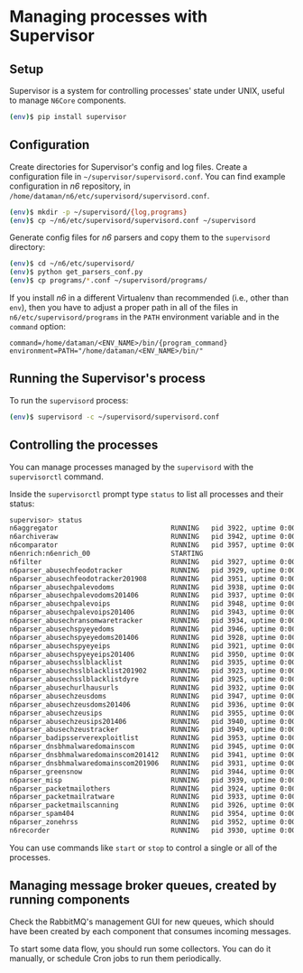 # Managing processes with Supervisor

## Setup
Supervisor is a system for controlling processes' state under UNIX,
useful to manage `N6Core` components.

```bash
(env)$ pip install supervisor
```

## Configuration
Create directories for Supervisor's config and log files. Create a configuration file in
`~/supervisor/supervisord.conf`. 
You can find example configuration in *n6* repository, in
`/home/dataman/n6/etc/supervisord/supervisord.conf`.

```bash
(env)$ mkdir -p ~/supervisord/{log,programs}
(env)$ cp ~/n6/etc/supervisord/supervisord.conf ~/supervisord
```

Generate config files for *n6* parsers and copy them to the `supervisord` directory:

```bash
(env)$ cd ~/n6/etc/supervisord/
(env)$ python get_parsers_conf.py
(env)$ cp programs/*.conf ~/supervisord/programs/
```

If you install *n6* in a different Virtualenv than recommended (i.e., other than `env`),
then you have to adjust a proper path in all of the files in `n6/etc/supervisord/programs` in
the `PATH` environment variable and in the `command` option:

```text
command=/home/dataman/<ENV_NAME>/bin/{program_command}
environment=PATH="/home/dataman/<ENV_NAME>/bin/"
```

## Running the Supervisor's process
To run the `supervisord` process:

```bash
(env)$ supervisord -c ~/supervisord/supervisord.conf
```

## Controlling the processes
You can manage processes managed by the `supervisord` with the `supervisorctl` command.

Inside the `supervisorctl` prompt type `status` to list all processes and their status:

```bash
supervisor> status
n6aggregator                            RUNNING   pid 3922, uptime 0:00:15
n6archiveraw                            RUNNING   pid 3942, uptime 0:00:15
n6comparator                            RUNNING   pid 3957, uptime 0:00:15
n6enrich:n6enrich_00                    STARTING  
n6filter                                RUNNING   pid 3927, uptime 0:00:15
n6parser_abusechfeodotracker            RUNNING   pid 3929, uptime 0:00:15
n6parser_abusechfeodotracker201908      RUNNING   pid 3951, uptime 0:00:15
n6parser_abusechpalevodoms              RUNNING   pid 3938, uptime 0:00:15
n6parser_abusechpalevodoms201406        RUNNING   pid 3937, uptime 0:00:15
n6parser_abusechpalevoips               RUNNING   pid 3948, uptime 0:00:15
n6parser_abusechpalevoips201406         RUNNING   pid 3943, uptime 0:00:15
n6parser_abusechransomwaretracker       RUNNING   pid 3934, uptime 0:00:15
n6parser_abusechspyeyedoms              RUNNING   pid 3946, uptime 0:00:15
n6parser_abusechspyeyedoms201406        RUNNING   pid 3928, uptime 0:00:15
n6parser_abusechspyeyeips               RUNNING   pid 3921, uptime 0:00:15
n6parser_abusechspyeyeips201406         RUNNING   pid 3950, uptime 0:00:15
n6parser_abusechsslblacklist            RUNNING   pid 3935, uptime 0:00:15
n6parser_abusechsslblacklist201902      RUNNING   pid 3923, uptime 0:00:15
n6parser_abusechsslblacklistdyre        RUNNING   pid 3925, uptime 0:00:15
n6parser_abusechurlhausurls             RUNNING   pid 3932, uptime 0:00:15
n6parser_abusechzeusdoms                RUNNING   pid 3947, uptime 0:00:15
n6parser_abusechzeusdoms201406          RUNNING   pid 3936, uptime 0:00:15
n6parser_abusechzeusips                 RUNNING   pid 3955, uptime 0:00:15
n6parser_abusechzeusips201406           RUNNING   pid 3940, uptime 0:00:15
n6parser_abusechzeustracker             RUNNING   pid 3949, uptime 0:00:15
n6parser_badipsserverexploitlist        RUNNING   pid 3953, uptime 0:00:15
n6parser_dnsbhmalwaredomainscom         RUNNING   pid 3945, uptime 0:00:15
n6parser_dnsbhmalwaredomainscom201412   RUNNING   pid 3941, uptime 0:00:15
n6parser_dnsbhmalwaredomainscom201906   RUNNING   pid 3931, uptime 0:00:15
n6parser_greensnow                      RUNNING   pid 3944, uptime 0:00:15
n6parser_misp                           RUNNING   pid 3939, uptime 0:00:15
n6parser_packetmailothers               RUNNING   pid 3924, uptime 0:00:15
n6parser_packetmailratware              RUNNING   pid 3933, uptime 0:00:15
n6parser_packetmailscanning             RUNNING   pid 3926, uptime 0:00:15
n6parser_spam404                        RUNNING   pid 3954, uptime 0:00:15
n6parser_zonehrss                       RUNNING   pid 3952, uptime 0:00:15
n6recorder                              RUNNING   pid 3930, uptime 0:00:15
```

You can use commands like `start` or `stop` to control a single or all of the processes.

## Managing message broker queues, created by running components
Check the RabbitMQ's management GUI for new queues, which should have been created by each
component that consumes incoming messages.

To start some data flow, you should run some collectors. You can do it manually, or schedule
Cron jobs to run them periodically.
